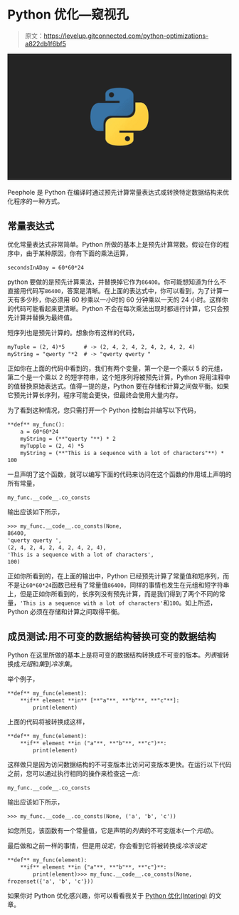 # Python 优化—窥视孔

> 原文：<https://levelup.gitconnected.com/python-optimizations-a822db1f6bf5>

![](img/e47d3ffbc10e52ab069d5c7e61541fd4.png)

Peephole 是 Python 在编译时通过预先计算常量表达式或转换特定数据结构来优化程序的一种方式。

## 常量表达式

优化常量表达式非常简单。Python 所做的基本上是预先计算常数。假设在你的程序中，由于某种原因，你有下面的乘法运算，

```
secondsInADay = 60*60*24
```

python 要做的是预先计算乘法，并替换掉它作为`86400`。你可能想知道为什么不直接用代码写`86400`，答案是清晰。在上面的表达式中，你可以看到，为了计算一天有多少秒，你必须用 60 秒乘以一小时的 60 分钟乘以一天的 24 小时。这样你的代码可能看起来更清晰。Python 不会在每次乘法出现时都进行计算，它只会预先计算并替换为最终值。

短序列也是预先计算的。想象你有这样的代码，

```
myTuple = (2, 4)*5      # -> (2, 4, 2, 4, 2, 4, 2, 4, 2, 4)
myString = "qwerty "*2  # -> "qwerty qwerty "
```

正如你在上面的代码中看到的，我们有两个变量，第一个是一个乘以 5 的元组，第二个是一个乘以 2 的短字符串，这个短序列将被预先计算，Python 将用注释中的值替换原始表达式。值得一提的是，Python 要在存储和计算之间做平衡。如果它预先计算长序列，程序可能会更快，但最终会使用大量内存。

为了看到这种情况，您只需打开一个 Python 控制台并编写以下代码，

```
**def** my_func():
    a = 60*60*24
    myString = (**"querty "**) * 2
    myTupple = (2, 4) *5
    myString = (**"This is a sequence with a lot of characters"**) * 100
```

一旦声明了这个函数，就可以编写下面的代码来访问在这个函数的作用域上声明的所有常量，

```
my_func.__code__.co_consts
```

输出应该如下所示，

```
>>> my_func.__code__.co_consts(None, 
86400, 
'querty querty ', 
(2, 4, 2, 4, 2, 4, 2, 4, 2, 4), 
'This is a sequence with a lot of characters', 
100)
```

正如你所看到的，在上面的输出中，Python 已经预先计算了常量值和短序列，而不是让`60*60*24`函数已经有了常量值`86400`，同样的事情也发生在元组和短字符串上，但是正如你所看到的，长序列没有预先计算，而是我们得到了两个不同的常量，`'This is a sequence with a lot of characters'`和`100`。如上所述，Python 必须在存储和计算之间取得平衡。

## 成员测试:用不可变的数据结构替换可变的数据结构

Python 在这里所做的基本上是将可变的数据结构转换成不可变的版本。*列表*被转换成*元组*和*集*到*冷冻集*。

举个例子，

```
**def** my_func(element):
    **if** element **in** [**"a"**, **"b"**, **"c"**]:
        print(element)
```

上面的代码将被转换成这样，

```
**def** my_func(element):
    **if** element **in ("a"**, **"b"**, **"c")**:
        print(element)
```

这样做只是因为访问数据结构的不可变版本比访问可变版本更快。在运行以下代码之前，您可以通过执行相同的操作来检查这一点:

```
my_func.__code__.co_consts
```

输出应该如下所示，

```
>>> my_func.__code__.co_consts(None, ('a', 'b', 'c'))
```

如您所见，该函数有一个常量值，它是声明的*列表*的不可变版本(一个*元组*)。

最后做和之前一样的事情，但是用*设定*，你会看到它将被转换成*冷冻设定*

```
**def** my_func(element):
    **if** element **in {"a"**, **"b"**, **"c"}**:
        print(element)>>> my_func.__code__.co_consts(None, frozenset({'a', 'b', 'c'}))
```

如果你对 Python 优化感兴趣，你可以看看我关于 [Python 优化(Intering)](https://medium.com/@gmotzespina/python-optimizations-216205001b83) 的文章。